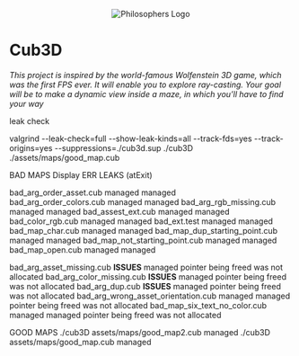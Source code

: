 <p align="center"> 
   <img src="https://github.com/Clmntsnd/42-project-badges/blob/main/badges/cub3de.png" alt="Philosophers Logo">
</p>

# Cub3D

_This project is inspired by the world-famous Wolfenstein 3D game, which
was the first FPS ever. It will enable you to explore ray-casting. Your goal will be to
make a dynamic view inside a maze, in which you’ll have to find your way_




leak check

valgrind --leak-check=full --show-leak-kinds=all --track-fds=yes --track-origins=yes --suppressions=./cub3d.sup ./cub3D ./assets/maps/good_map.cub  

BAD MAPS
                                       Display ERR    LEAKS (atExit)    

bad_arg_order_asset.cub                managed        managed   
bad_arg_order_colors.cub               managed        managed
bad_arg_rgb_missing.cub                managed        managed
bad_assest_ext.cub                     managed        managed
bad_color_rgb.cub                      managed        managed
bad_ext.test                           managed        managed
bad_map_char.cub                       managed        managed
bad_map_dup_starting_point.cub         managed        managed
bad_map_not_starting_point.cub         managed        managed
bad_map_open.cub                       managed        managed   

<!-- TODO -->
bad_arg_asset_missing.cub              **ISSUES**     managed     pointer being freed was not allocated
bad_arg_color_missing.cub              **ISSUES**     managed     pointer being freed was not allocated
bad_arg_dup.cub                        **ISSUES**     managed     pointer being freed was not allocated
bad_arg_wrong_asset_orientation.cub    managed        managed     pointer being freed was not allocated
bad_map_six_text_no_color.cub          managed        managed     pointer being freed was not allocated

<!-- TODO -->
GOOD MAPS 
./cub3D assets/maps/good_map2.cub                     managed
./cub3D assets/maps/good_map.cub                      managed